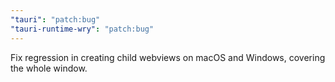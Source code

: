 ```yaml
---
"tauri": "patch:bug"
"tauri-runtime-wry": "patch:bug"
---
```


Fix regression in creating child webviews on macOS and Windows, covering the whole window.

